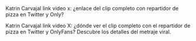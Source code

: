 Katrin Carvajal link video x: ¿enlace del clip completo con repartidor de pizza en Twitter y Only?

Katrin Carvajal link video X: ¿dónde ver el clip completo con el repartidor de pizza en Twitter y OnlyFans? Descubre los detalles del metraje viral.
